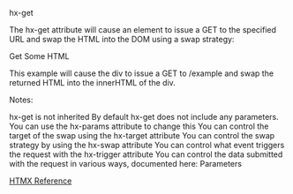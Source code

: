 hx-get

The hx-get attribute will cause an element to issue a GET to the specified URL and swap the HTML into the DOM using a swap strategy:

<div hx-get="/example">Get Some HTML</div>

This example will cause the div to issue a GET to /example and swap the returned HTML into the innerHTML of the div.

Notes:

hx-get is not inherited
By default hx-get does not include any parameters. You can use the hx-params attribute to change this
You can control the target of the swap using the hx-target attribute
You can control the swap strategy by using the hx-swap attribute
You can control what event triggers the request with the hx-trigger attribute
You can control the data submitted with the request in various ways, documented here: Parameters


[HTMX Reference](https://htmx.org/attributes/hx-get/)

